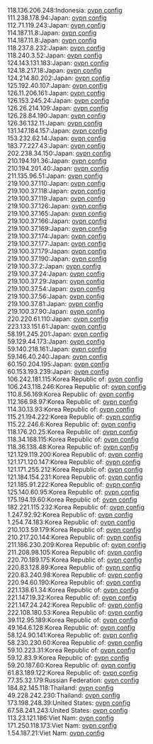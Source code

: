 118.136.206.248:Indonesia: [ovpn config](vpn/118_136_206_248.ovpn)  
111.238.178.94:Japan: [ovpn config](vpn/111_238_178_94.ovpn)  
112.71.119.243:Japan: [ovpn config](vpn/112_71_119_243.ovpn)  
114.187.11.8:Japan: [ovpn config](vpn/114_187_11_8.ovpn)  
114.187.11.8:Japan: [ovpn config](vpn/114_187_11_8.ovpn)  
118.237.8.232:Japan: [ovpn config](vpn/118_237_8_232.ovpn)  
118.240.3.52:Japan: [ovpn config](vpn/118_240_3_52.ovpn)  
124.143.131.183:Japan: [ovpn config](vpn/124_143_131_183.ovpn)  
124.18.217.18:Japan: [ovpn config](vpn/124_18_217_18.ovpn)  
124.214.80.202:Japan: [ovpn config](vpn/124_214_80_202.ovpn)  
125.192.40.107:Japan: [ovpn config](vpn/125_192_40_107.ovpn)  
126.11.206.161:Japan: [ovpn config](vpn/126_11_206_161.ovpn)  
126.153.245.24:Japan: [ovpn config](vpn/126_153_245_24.ovpn)  
126.26.214.109:Japan: [ovpn config](vpn/126_26_214_109.ovpn)  
126.28.84.190:Japan: [ovpn config](vpn/126_28_84_190.ovpn)  
126.36.132.11:Japan: [ovpn config](vpn/126_36_132_11.ovpn)  
131.147.184.157:Japan: [ovpn config](vpn/131_147_184_157.ovpn)  
153.232.62.14:Japan: [ovpn config](vpn/153_232_62_14.ovpn)  
183.77.227.43:Japan: [ovpn config](vpn/183_77_227_43.ovpn)  
202.238.34.150:Japan: [ovpn config](vpn/202_238_34_150.ovpn)  
210.194.191.36:Japan: [ovpn config](vpn/210_194_191_36.ovpn)  
210.194.201.40:Japan: [ovpn config](vpn/210_194_201_40.ovpn)  
211.135.96.51:Japan: [ovpn config](vpn/211_135_96_51.ovpn)  
219.100.37.110:Japan: [ovpn config](vpn/219_100_37_110.ovpn)  
219.100.37.118:Japan: [ovpn config](vpn/219_100_37_118.ovpn)  
219.100.37.119:Japan: [ovpn config](vpn/219_100_37_119.ovpn)  
219.100.37.126:Japan: [ovpn config](vpn/219_100_37_126.ovpn)  
219.100.37.165:Japan: [ovpn config](vpn/219_100_37_165.ovpn)  
219.100.37.166:Japan: [ovpn config](vpn/219_100_37_166.ovpn)  
219.100.37.169:Japan: [ovpn config](vpn/219_100_37_169.ovpn)  
219.100.37.174:Japan: [ovpn config](vpn/219_100_37_174.ovpn)  
219.100.37.177:Japan: [ovpn config](vpn/219_100_37_177.ovpn)  
219.100.37.179:Japan: [ovpn config](vpn/219_100_37_179.ovpn)  
219.100.37.190:Japan: [ovpn config](vpn/219_100_37_190.ovpn)  
219.100.37.2:Japan: [ovpn config](vpn/219_100_37_2.ovpn)  
219.100.37.24:Japan: [ovpn config](vpn/219_100_37_24.ovpn)  
219.100.37.29:Japan: [ovpn config](vpn/219_100_37_29.ovpn)  
219.100.37.54:Japan: [ovpn config](vpn/219_100_37_54.ovpn)  
219.100.37.56:Japan: [ovpn config](vpn/219_100_37_56.ovpn)  
219.100.37.81:Japan: [ovpn config](vpn/219_100_37_81.ovpn)  
219.100.37.90:Japan: [ovpn config](vpn/219_100_37_90.ovpn)  
220.220.61.110:Japan: [ovpn config](vpn/220_220_61_110.ovpn)  
223.133.151.61:Japan: [ovpn config](vpn/223_133_151_61.ovpn)  
58.191.245.201:Japan: [ovpn config](vpn/58_191_245_201.ovpn)  
59.129.44.173:Japan: [ovpn config](vpn/59_129_44_173.ovpn)  
59.140.218.161:Japan: [ovpn config](vpn/59_140_218_161.ovpn)  
59.146.40.240:Japan: [ovpn config](vpn/59_146_40_240.ovpn)  
60.150.204.195:Japan: [ovpn config](vpn/60_150_204_195.ovpn)  
60.153.193.239:Japan: [ovpn config](vpn/60_153_193_239.ovpn)  
106.242.181.115:Korea Republic of: [ovpn config](vpn/106_242_181_115.ovpn)  
106.243.118.246:Korea Republic of: [ovpn config](vpn/106_243_118_246.ovpn)  
110.8.56.169:Korea Republic of: [ovpn config](vpn/110_8_56_169.ovpn)  
112.166.98.97:Korea Republic of: [ovpn config](vpn/112_166_98_97.ovpn)  
114.30.13.93:Korea Republic of: [ovpn config](vpn/114_30_13_93.ovpn)  
115.21.194.222:Korea Republic of: [ovpn config](vpn/115_21_194_222.ovpn)  
115.22.246.6:Korea Republic of: [ovpn config](vpn/115_22_246_6.ovpn)  
118.176.20.25:Korea Republic of: [ovpn config](vpn/118_176_20_25.ovpn)  
118.34.168.115:Korea Republic of: [ovpn config](vpn/118_34_168_115.ovpn)  
118.36.138.48:Korea Republic of: [ovpn config](vpn/118_36_138_48.ovpn)  
121.129.119.200:Korea Republic of: [ovpn config](vpn/121_129_119_200.ovpn)  
121.171.120.147:Korea Republic of: [ovpn config](vpn/121_171_120_147.ovpn)  
121.171.255.212:Korea Republic of: [ovpn config](vpn/121_171_255_212.ovpn)  
121.184.154.231:Korea Republic of: [ovpn config](vpn/121_184_154_231.ovpn)  
121.185.91.222:Korea Republic of: [ovpn config](vpn/121_185_91_222.ovpn)  
125.140.60.95:Korea Republic of: [ovpn config](vpn/125_140_60_95.ovpn)  
175.194.19.60:Korea Republic of: [ovpn config](vpn/175_194_19_60.ovpn)  
182.221.115.232:Korea Republic of: [ovpn config](vpn/182_221_115_232.ovpn)  
1.247.92.92:Korea Republic of: [ovpn config](vpn/1_247_92_92.ovpn)  
1.254.74.183:Korea Republic of: [ovpn config](vpn/1_254_74_183.ovpn)  
210.103.59.179:Korea Republic of: [ovpn config](vpn/210_103_59_179.ovpn)  
210.217.20.144:Korea Republic of: [ovpn config](vpn/210_217_20_144.ovpn)  
211.186.230.209:Korea Republic of: [ovpn config](vpn/211_186_230_209.ovpn)  
211.208.98.105:Korea Republic of: [ovpn config](vpn/211_208_98_105.ovpn)  
220.70.189.175:Korea Republic of: [ovpn config](vpn/220_70_189_175.ovpn)  
220.83.128.89:Korea Republic of: [ovpn config](vpn/220_83_128_89.ovpn)  
220.83.240.98:Korea Republic of: [ovpn config](vpn/220_83_240_98.ovpn)  
220.94.60.190:Korea Republic of: [ovpn config](vpn/220_94_60_190.ovpn)  
221.138.61.34:Korea Republic of: [ovpn config](vpn/221_138_61_34.ovpn)  
221.147.19.32:Korea Republic of: [ovpn config](vpn/221_147_19_32.ovpn)  
221.147.24.242:Korea Republic of: [ovpn config](vpn/221_147_24_242.ovpn)  
222.108.180.53:Korea Republic of: [ovpn config](vpn/222_108_180_53.ovpn)  
39.112.95.189:Korea Republic of: [ovpn config](vpn/39_112_95_189.ovpn)  
49.164.6.128:Korea Republic of: [ovpn config](vpn/49_164_6_128.ovpn)  
58.124.90.141:Korea Republic of: [ovpn config](vpn/58_124_90_141.ovpn)  
58.230.230.60:Korea Republic of: [ovpn config](vpn/58_230_230_60.ovpn)  
59.10.223.31:Korea Republic of: [ovpn config](vpn/59_10_223_31.ovpn)  
59.12.83.9:Korea Republic of: [ovpn config](vpn/59_12_83_9.ovpn)  
59.20.187.60:Korea Republic of: [ovpn config](vpn/59_20_187_60.ovpn)  
61.83.189.122:Korea Republic of: [ovpn config](vpn/61_83_189_122.ovpn)  
77.35.32.179:Russian Federation: [ovpn config](vpn/77_35_32_179.ovpn)  
184.82.145.118:Thailand: [ovpn config](vpn/184_82_145_118.ovpn)  
49.228.242.230:Thailand: [ovpn config](vpn/49_228_242_230.ovpn)  
173.198.248.39:United States: [ovpn config](vpn/173_198_248_39.ovpn)  
67.58.241.243:United States: [ovpn config](vpn/67_58_241_243.ovpn)  
113.23.121.186:Viet Nam: [ovpn config](vpn/113_23_121_186.ovpn)  
171.250.118.173:Viet Nam: [ovpn config](vpn/171_250_118_173.ovpn)  
1.54.187.21:Viet Nam: [ovpn config](vpn/1_54_187_21.ovpn)  

